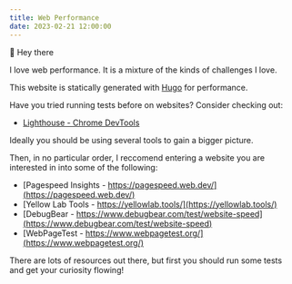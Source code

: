 ```yaml
---
title: Web Performance
date: 2023-02-21 12:00:00
---
```


👋 Hey there

I love web performance. It is a mixture of the kinds of challenges I love.

This website is statically generated with [Hugo](https://gohugo.io/) for performance.

Have you tried running tests before on websites? Consider checking out:

* [Lighthouse - Chrome DevTools](https://developer.chrome.com/docs/lighthouse/overview/#devtools)

Ideally you should be using several tools to gain a bigger picture.

Then, in no particular order, I reccomend entering a website you are interested in into some of the following:

* [Pagespeed Insights - https://pagespeed.web.dev/](https://pagespeed.web.dev/)
* [Yellow Lab Tools - https://yellowlab.tools/](https://yellowlab.tools/)
* [DebugBear - https://www.debugbear.com/test/website-speed](https://www.debugbear.com/test/website-speed)
* [WebPageTest - https://www.webpagetest.org/](https://www.webpagetest.org/)

There are lots of resources out there, but first you should run some tests and get your curiosity flowing!

